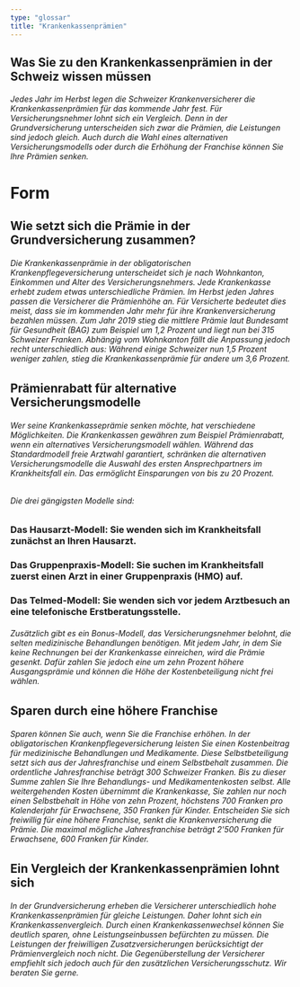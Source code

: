 ```yaml
---
type: "glossar"
title: "Krankenkassenprämien"
---
```


## Was Sie zu den Krankenkassenprämien in der Schweiz wissen müssen

###### Jedes Jahr im Herbst legen die Schweizer Krankenversicherer die Krankenkassenprämien für das kommende Jahr fest. Für Versicherungsnehmer lohnt sich ein Vergleich. Denn in der Grundversicherung unterscheiden sich zwar die Prämien, die Leistungen sind jedoch gleich. Auch durch die Wahl eines alternativen Versicherungsmodells oder durch die Erhöhung der Franchise können Sie Ihre Prämien senken.

# Form

## Wie setzt sich die Prämie in der Grundversicherung zusammen?

###### Die Krankenkassenprämie in der obligatorischen Krankenpflegeversicherung unterscheidet sich je nach Wohnkanton, Einkommen und Alter des Versicherungsnehmers. Jede Krankenkasse erhebt zudem etwas unterschiedliche Prämien. Im Herbst jeden Jahres passen die Versicherer die Prämienhöhe an. Für Versicherte bedeutet dies meist, dass sie im kommenden Jahr mehr für ihre Krankenversicherung bezahlen müssen. Zum Jahr 2019 stieg die mittlere Prämie laut Bundesamt für Gesundheit (BAG) zum Beispiel um 1,2 Prozent und liegt nun bei 315 Schweizer Franken. Abhängig vom Wohnkanton fällt die Anpassung jedoch recht unterschiedlich aus: Während einige Schweizer nun 1,5 Prozent weniger zahlen, stieg die Krankenkassenprämie für andere um 3,6 Prozent.

## Prämienrabatt für alternative Versicherungsmodelle

###### Wer seine Krankenkasseprämie senken möchte, hat verschiedene Möglichkeiten. Die Krankenkassen gewähren zum Beispiel Prämienrabatt, wenn ein alternatives Versicherungsmodell wählen. Während das Standardmodell freie Arztwahl garantiert, schränken die alternativen Versicherungsmodelle die Auswahl des ersten Ansprechpartners im Krankheitsfall ein. Das ermöglicht Einsparungen von bis zu 20 Prozent.

###### Die drei gängigsten Modelle sind:

### Das Hausarzt-Modell: Sie wenden sich im Krankheitsfall zunächst an Ihren Hausarzt.

### Das Gruppenpraxis-Modell: Sie suchen im Krankheitsfall zuerst einen Arzt in einer Gruppenpraxis (HMO) auf.

### Das Telmed-Modell: Sie wenden sich vor jedem Arztbesuch an eine telefonische Erstberatungsstelle.

###### Zusätzlich gibt es ein Bonus-Modell, das Versicherungsnehmer belohnt, die selten medizinische Behandlungen benötigen. Mit jedem Jahr, in dem Sie keine Rechnungen bei der Krankenkasse einreichen, wird die Prämie gesenkt. Dafür zahlen Sie jedoch eine um zehn Prozent höhere Ausgangsprämie und können die Höhe der Kostenbeteiligung nicht frei wählen.

## Sparen durch eine höhere Franchise

###### Sparen können Sie auch, wenn Sie die Franchise erhöhen. In der obligatorischen Krankenpflegeversicherung leisten Sie einen Kostenbeitrag für medizinische Behandlungen und Medikamente. Diese Selbstbeteiligung setzt sich aus der Jahresfranchise und einem Selbstbehalt zusammen. Die ordentliche Jahresfranchise beträgt 300 Schweizer Franken. Bis zu dieser Summe zahlen Sie Ihre Behandlungs- und Medikamentenkosten selbst. Alle weitergehenden Kosten übernimmt die Krankenkasse, Sie zahlen nur noch einen Selbstbehalt in Höhe von zehn Prozent, höchstens 700 Franken pro Kalenderjahr für Erwachsene, 350 Franken für Kinder. Entscheiden Sie sich freiwillig für eine höhere Franchise, senkt die Krankenversicherung die Prämie. Die maximal mögliche Jahresfranchise beträgt 2'500 Franken für Erwachsene, 600 Franken für Kinder.

## Ein Vergleich der Krankenkassenprämien lohnt sich

###### In der Grundversicherung erheben die Versicherer unterschiedlich hohe Krankenkassenprämien für gleiche Leistungen. Daher lohnt sich ein Krankenkassenvergleich. Durch einen Krankenkassenwechsel können Sie deutlich sparen, ohne Leistungseinbussen befürchten zu müssen. Die Leistungen der freiwilligen Zusatzversicherungen berücksichtigt der Prämienvergleich noch nicht. Die Gegenüberstellung der Versicherer empfiehlt sich jedoch auch für den zusätzlichen Versicherungsschutz. Wir beraten Sie gerne.
